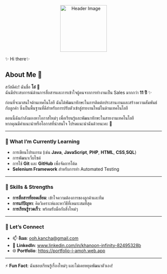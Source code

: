 <div align="center">
  <img src="https://cdn.pixabay.com/photo/2016/10/02/19/51/chip-1710300_1280.png" alt="Header Image" width="150"/>
</div>


✨  Hi there✨ 

## About Me 🐼 
สวัสดีค่ะ! ฉันชื่อ **โอ๋** 🎉  
ฉันมีประสบการณ์ด้านการสื่อสารและการเข้าใจผู้คนจากการทำงานเป็น Sales มากกว่า **11 ปี** ✨  

ก่อนที่จะมาสนใจด้านเทคโนโลยี ฉันได้พัฒนาทักษะในการติดต่อประสานงานและสร้างความสัมพันธ์กับลูกค้า ซึ่งเป็นพื้นฐานที่ดีสำหรับการปรับตัวเข้าสู่สายงานใหม่ในด้านเทคโนโลยี  

ตอนนี้ฉันกำลังมองหาโอกาสใหม่ๆ เพื่อเรียนรู้และพัฒนาทักษะในสายงานเทคโนโลยี  
หากคุณมีคำแนะนำหรือโอกาสที่น่าสนใจ โปรดแนะนำฉันด้วยนะคะ 🙏  

---

### 🌱  What I’m Currently Learning  
- การเขียนโปรแกรม (เช่น **Java**, **JavaScript**, **PHP**, **HTML**, **CSS**,**SQL**)  
- การพัฒนาเว็บไซต์  
- การใช้ **Git** และ **GitHub** เพื่อจัดการโค้ด  
- **Selenium Framework** สำหรับการทำ Automated Testing  

---

### 💬 Skills & Strengths  
- **การสื่อสารที่ยอดเยี่ยม**: เข้าใจความต้องการของลูกค้าและทีม  
- **การแก้ปัญหา**: คิดวิเคราะห์และหาวิธีที่เหมาะสมที่สุด  
- **การเรียนรู้รวดเร็ว**: พร้อมรับมือกับสิ่งใหม่ๆ  

---

### 🤝 Let’s Connect  
- 📫 **อีเมล**: ooh.kancha@gmail.com
- 💼 **LinkedIn**: www.linkedin.com/in/khanoon-infinity-82495328b
- 🌐 **Portfolio**: https://portfolio-i-amoh.web.app

---

⚡ **Fun Fact**: ฉันชอบเรียนรู้เรื่องใหม่ๆ และไม่เคยหยุดพัฒนาตัวเอง!
